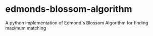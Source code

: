# edmonds-blossom-algorithm
A python implementation of Edmond's Blossom Algorithm for finding maximum matching
